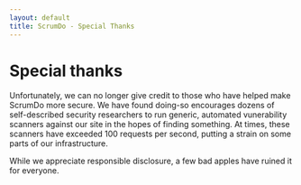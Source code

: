 ```yaml
---
layout: default
title: ScrumDo - Special Thanks
---
```


# Special thanks 

Unfortunately, we can no longer give credit to those who have helped make ScrumDo more secure.
We have found doing-so encourages dozens of self-described security researchers to run
generic, automated vunerability scanners against our site in the hopes of finding something.
At times, these scanners have exceeded 100 requests per second, putting a strain on some
parts of our infrastructure.

While we appreciate responsible disclosure, a few bad apples have ruined it for everyone.
